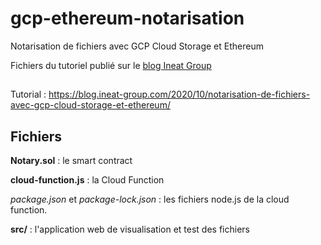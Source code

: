 # gcp-ethereum-notarisation
Notarisation de fichiers avec GCP Cloud Storage et Ethereum

Fichiers du tutoriel publié sur le [blog Ineat Group](https://blog.ineat-group.com)

## 

Tutorial : https://blog.ineat-group.com/2020/10/notarisation-de-fichiers-avec-gcp-cloud-storage-et-ethereum/


## Fichiers
**Notary.sol** : le smart contract

**cloud-function.js** : la Cloud Function

_package.json_ et _package-lock.json_ : les fichiers node.js de la cloud function.

**src/** : l'application web de visualisation et test des fichiers


